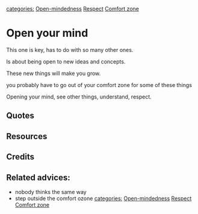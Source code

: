 [categories:](../categories/index.md) [Open-mindedness](../categories/Open-mindedness.md) [Respect](../categories/Respect.md) [Comfort zone](../categories/Comfort%20zone.md)
# Open your mind

This one is key, has to do with so many other ones.

Is about being open to new ideas and concepts.

These new things will make you grow.

you probably have to go out of your comfort zone for some of these things
    
Opening your mind, see other things, understand, respect.

## Quotes

## Resources

## Credits

## Related advices:

- nobody thinks the same way
- step outside the comfort ozone
[categories:](../categories/index.md) [Open-mindedness](../categories/Open-mindedness.md) [Respect](../categories/Respect.md) [Comfort zone](../categories/Comfort%20zone.md)